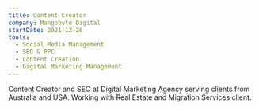 ```yaml
---
title: Content Creator
company: Mangobyte Digital
startDate: 2021-12-26
tools:
  - Social Media Management
  - SEO & PPC
  - Content Creation
  - Digital Marketing Management
---
```


Content Creator and SEO at Digital Marketing Agency serving clients from Australia and USA. Working with Real Estate and Migration Services client.
